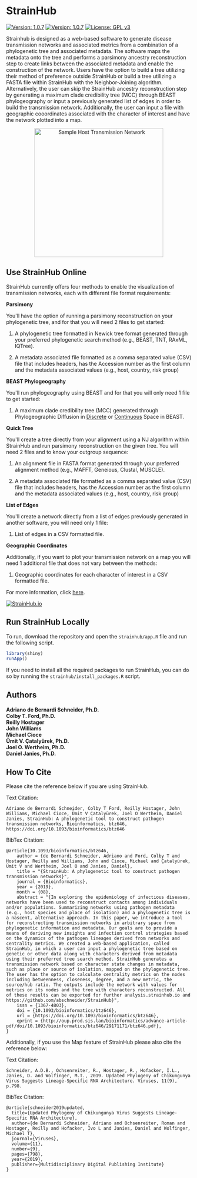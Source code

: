 # StrainHub
[![Version: 1.0.7](https://img.shields.io/badge/version-1.0.7-green.svg)](UPDATES.md)
[![Version: 1.0.7](https://img.shields.io/github/issues/abschneider/StrainHub.svg)](https://github.com/abschneider/StrainHub/issues)
[![License: GPL v3](https://img.shields.io/badge/License-GPLv3-blue.svg)](https://www.gnu.org/licenses/gpl-3.0)

Strainhub is designed as a web-based software to generate disease transmission networks and associated metrics from a combination of a phylogenetic tree and associated metadata. The software maps the metadata onto the tree and performs a parsimony ancestry reconstruction step to create links between the associated metadata and enable the construction of the network. Users have the option to build a tree utilizing their method of preference outside StrainHub or build a tree utilizing a FASTA file within StrainHub with the Neighbor-Joining algorithm. Alternatively, the user can skip the StrainHub ancestry reconstruction step by generating a maximum clade credibility tree (MCC) through BEAST phylogeography or input a previously generated list of edges in order to build the transmission network. Additionally, the user can input a file with geographic cooordinates associated with the character of interest and have the network plotted into a map.

<p align="center">
  <img src="https://github.com/abschneider/StrainHub/blob/master/host_network_example.png" alt="Sample Host Transmission Network" width="350"/>
</p>


## Use StrainHub Online

StrainHub currently offers four methods to enable the visualization of transmission networks, each with different file format requirements:

**Parsimony**

You'll have the option of running a parsimony reconstruction on your phylogenetic tree, and for that you will need 2 files to get started:

1) A phylogenetic tree formatted in Newick tree format generated through your preferred phylogenetic search method (e.g., BEAST, TNT, RAxML, IQTree).

2) A metadata associated file formatted as a comma separated value (CSV) file that includes headers, has the Accession number as the first column and the metadata associated values (e.g., host, country, risk group)

**BEAST Phylogeography**

You'll run phylogeography using BEAST and for that you will only need 1 file to get started:

1) A maximum clade credibility tree (MCC) generated through Phylogeographic Diffusion in [Discrete](http://beast.community/workshop_discrete_diffusion) or [Continuous](http://beast.community/workshop_continuous_diffusion) Space in BEAST.

**Quick Tree**

You'll create a tree directly from your alignment using a NJ algorithm within StrainHub and run parsimony reconstruction on the given tree. You will need 2 files and to know your outgroup sequence:

1) An alignment file in FASTA format generated through your preferred alignment method (e.g., MAFFT, Geneious, Clustal, MUSCLE).

2)  A metadata associated file formatted as a comma separated value (CSV) file that includes headers, has the Accession number as the first column and the metadata associated values (e.g., host, country, risk group)

**List of Edges**

You'll create a network directly from a list of edges previously generated in another software, you will need only 1 file:

1) List of edges in a CSV formatted file.

**Geographic Coordinates**

Additionally, if you want to plot your transmission network on a map you will need 1 additional file that does not vary between the methods:

1) Geographic coordinates for each character of interest in a CSV formatted file.


For more information, click [here](ABOUT.md).

[![StrainHub.io](https://img.shields.io/badge/Try%20Out%20StrainHub%20Online-StrainHub.io-blue.svg?logo=r&style=for-the-badge&labelColor=2C3E50&color=3498DB)](https://strainhub.io)

## Run StrainHub Locally
To run, download the repository and open the `strainhub/app.R` file and run the following script.
```r
library(shiny)
runApp()
```

If you need to install all the required packages to run StrainHub, you can do so by running the `strainhub/install_packages.R` script.

## Authors

<h4 align = "left">Adriano de Bernardi Schneider, Ph.D.<br>Colby T. Ford, Ph.D.<br>Reilly Hostager<br>John Williams<br>Michael Cioce<br>Ümit V. Çatalyürek, Ph.D.<br>Joel O. Wertheim, Ph.D.<br>Daniel Janies, Ph.D.</h4>

## How To Cite

Please cite the reference below if you are using StrainHub.

Text Citation:

```
Adriano de Bernardi Schneider, Colby T Ford, Reilly Hostager, John Williams, Michael Cioce, Ümit V Çatalyürek, Joel O Wertheim, Daniel Janies, StrainHub: A phylogenetic tool to construct pathogen transmission networks, Bioinformatics, btz646, https://doi.org/10.1093/bioinformatics/btz646
```

BibTex Citation:

```
@article{10.1093/bioinformatics/btz646,
    author = {de Bernardi Schneider, Adriano and Ford, Colby T and Hostager, Reilly and Williams, John and Cioce, Michael and Çatalyürek, Ümit V and Wertheim, Joel O and Janies, Daniel},
    title = "{StrainHub: A phylogenetic tool to construct pathogen transmission networks}",
    journal = {Bioinformatics},
    year = {2019},
    month = {08},
    abstract = "{In exploring the epidemiology of infectious diseases, networks have been used to reconstruct contacts among individuals and/or populations. Summarizing networks using pathogen metadata (e.g., host species and place of isolation) and a phylogenetic tree is a nascent, alternative approach. In this paper, we introduce a tool for reconstructing transmission networks in arbitrary space from phylogenetic information and metadata. Our goals are to provide a means of deriving new insights and infection control strategies based on the dynamics of the pathogen lineages derived from networks and centrality metrics. We created a web-based application, called StrainHub, in which a user can input a phylogenetic tree based on genetic or other data along with characters derived from metadata using their preferred tree search method. StrainHub generates a transmission network based on character state changes in metadata, such as place or source of isolation, mapped on the phylogenetic tree. The user has the option to calculate centrality metrics on the nodes including betweenness, closeness, degree, and a new metric, the source/hub ratio. The outputs include the network with values for metrics on its nodes and the tree with characters reconstructed. All of these results can be exported for further analysis.strainhub.io and https://github.com/abschneider/StrainHub}",
    issn = {1367-4803},
    doi = {10.1093/bioinformatics/btz646},
    url = {https://doi.org/10.1093/bioinformatics/btz646},
    eprint = {http://oup.prod.sis.lan/bioinformatics/advance-article-pdf/doi/10.1093/bioinformatics/btz646/29171171/btz646.pdf},
}
```

Additionally, if you use the Map feature of StrainHub please also cite the reference below:

Text Citation:

```
Schneider, A.D.B., Ochsenreiter, R., Hostager, R., Hofacker, I.L., Janies, D. and Wolfinger, M.T., 2019. Updated Phylogeny of Chikungunya Virus Suggests Lineage-Specific RNA Architecture. Viruses, 11(9), p.798.
```

BibTex Citation:

```
@article{schneider2019updated,
  title={Updated Phylogeny of Chikungunya Virus Suggests Lineage-Specific RNA Architecture},
  author={de Bernardi Schneider, Adriano and Ochsenreiter, Roman and Hostager, Reilly and Hofacker, Ivo L and Janies, Daniel and Wolfinger, Michael T},
  journal={Viruses},
  volume={11},
  number={9},
  pages={798},
  year={2019},
  publisher={Multidisciplinary Digital Publishing Institute}
}
```
